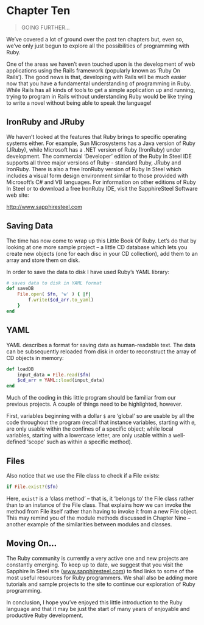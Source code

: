 # Chapter Ten

> GOING FURTHER...

We’ve covered a lot of ground over the past ten chapters but, even so, we’ve only just begun to explore all the possibilities of programming with Ruby.

One of the areas we haven’t even touched upon is the development of web applications using the Rails framework (popularly known as ‘Ruby On Rails’). The good news is that, developing with Rails will be much easier now that you have a fundamental understanding of programming in Ruby. While Rails has all kinds of tools to get a simple application up and running, trying to program in Rails without understanding Ruby would be like trying to write a novel without being able to speak the language!

## IronRuby and JRuby

We haven’t looked at the features that Ruby brings to specific operating systems either. For example, Sun Microsystems has a Java version of Ruby (JRuby), while Microsoft has a .NET version of Ruby (IronRuby) under development. The commercial ‘Developer’ edition of the Ruby In Steel IDE supports all three major versions of Ruby - standard Ruby, JRuby and IronRuby. There is also a free IronRuby version of Ruby In Steel which includes a visual form design environment similar to those provided with Microsoft’s C# and VB languages. For information on other editions of Ruby In Steel or to download a free IronRuby IDE, visit the SapphireSteel Software web site:

http://www.sapphiresteel.com

## Saving Data

The time has now come to wrap up this Little Book Of Ruby. Let’s do that by looking at one more sample project – a little CD database which lets you create new objects (one for each disc in your CD collection), add them to an array and store them on disk.

In order to save the data to disk I have used Ruby’s YAML library:

```ruby
# saves data to disk in YAML format
def saveDB
    File.open( $fn, 'w' ) { |f|
        f.write($cd_arr.to_yaml)
    }
end
```

## YAML

YAML describes a format for saving data as human-readable text. The data can be subsequently reloaded from disk in order to reconstruct the array of CD objects in memory:

```ruby
def loadDB
    input_data = File.read($fn)
    $cd_arr = YAML::load(input_data)
end
```

Much of the coding in this little program should be familiar from our previous projects. A couple of things need to be highlighted, however.

First, variables beginning with a dollar `$` are ‘global’ so are usable by all the code throughout the program (recall that instance variables, starting with `@`, are only usable within the confines of a specific object; while local variables, starting with a lowercase letter, are only usable within a well-defined ‘scope’ such as within a specific method).

## Files

Also notice that we use the File class to check if a File exists:

```ruby
if File.exist?($fn)
```

Here, `exist?` is a ‘class method’ – that is, it ‘belongs to’ the File class rather than to an instance of the File class. That explains how we can invoke the method from File itself rather than having to invoke it from a new File object. This may remind you of the module methods discussed in Chapter Nine – another example of the similarities between modules and classes.

## Moving On...

The Ruby community is currently a very active one and new projects are constantly emerging. To keep up to date, we suggest that you visit the Sapphire In Steel site (www.sapphiresteel.com) to find links to some of the most useful resources for Ruby programmers. We shall also be adding more tutorials and sample projects to the site to continue our exploration of Ruby programming.

In conclusion, I hope you’ve enjoyed this little introduction to the Ruby language and that it may be just the start of many years of enjoyable and productive Ruby development.
